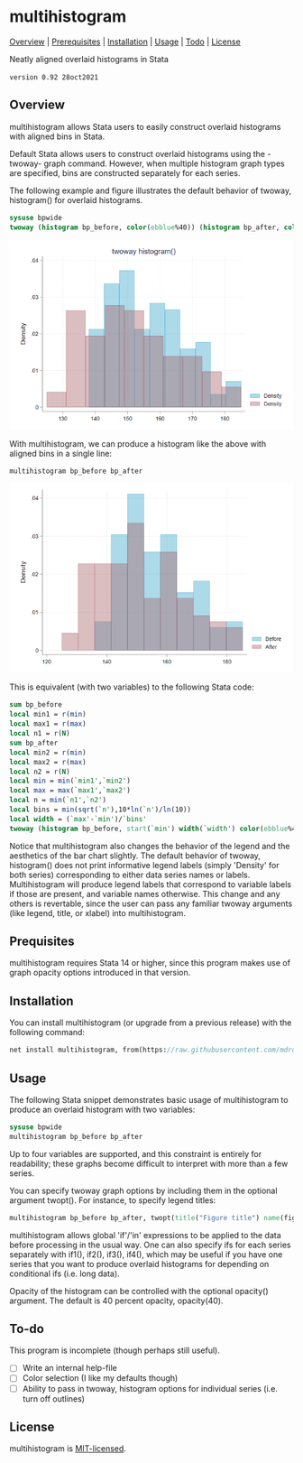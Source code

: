 
multihistogram
=================================

[Overview](#overview)
| [Prerequisites](#prerequisites)
| [Installation](#installation)
| [Usage](#usage)
| [Todo](#todo)
| [License](#license)

Neatly aligned overlaid histograms in Stata

`version 0.92 28oct2021`


Overview
---------------------------------

multihistogram allows Stata users to easily construct overlaid histograms with aligned bins in Stata.

Default Stata allows users to construct overlaid histograms using the -twoway- graph command. However, when multiple histogram graph types are specified, bins are constructed separately for each series.

The following example and figure illustrates the default behavior of twoway, histogram() for overlaid histograms.
```stata
sysuse bpwide
twoway (histogram bp_before, color(ebblue%40)) (histogram bp_after, color(maroon%40))
```
![Figure 1: twoway histogram](figs/fig1.png)

With multihistogram, we can produce a histogram like the above with aligned bins in a single line:
```stata
multihistogram bp_before bp_after
```
![Figure 2: multihistogram](figs/fig2.png)

This is equivalent (with two variables) to the following Stata code:
```stata
sum bp_before
local min1 = r(min)
local max1 = r(max)
local n1 = r(N)
sum bp_after
local min2 = r(min)
local max2 = r(max)
local n2 = r(N)
local min = min(`min1',`min2')
local max = max(`max1',`max2')
local n = min(`n1',`n2')
local bins = min(sqrt(`n'),10*ln(`n')/ln(10))
local width = (`max'-`min')/`bins'
twoway (histogram bp_before, start(`min') width(`width') color(ebblue%40)) (histogram bp_after, start(`min') width(`width') color(maroon%40)), legend(order(1 "Before" 2 "After"))
```

Notice that multihistogram also changes the behavior of the legend and the aesthetics of the bar chart slightly. The default behavior of twoway, histogram() does not print informative legend labels (simply 'Density' for both series) corresponding to either data series names or labels. Multihistogram will produce legend labels that correspond to variable labels if those are present, and variable names otherwise. This change and any others is revertable, since the user can pass any familiar twoway arguments (like legend, title, or xlabel) into multihistogram.


Prequisites
---------------------------------

multihistogram requires Stata 14 or higher, since this program makes use of graph opacity options introduced in that version.


Installation
---------------------------------

You can install multihistogram (or upgrade from a previous release) with the following command:
```stata
net install multihistogram, from(https://raw.githubusercontent.com/mdroste/stata-multihistogram/main/) replace
```


Usage
---------------------------------

The following Stata snippet demonstrates basic usage of multihistogram to produce an overlaid histogram with two variables:
```stata
sysuse bpwide
multihistogram bp_before bp_after
```

Up to four variables are supported, and this constraint is entirely for readability; these graphs become difficult to interpret with more than a few series.

You can specify twoway graph options by including them in the optional argument twopt(). For instance, to specify legend titles:
```stata
multihistogram bp_before bp_after, twopt(title("Figure title") name(fig_xx, replace) ylabel("x axis label") legend(order(1 "Legend label 1" 2 "Legend label 2")))
```

multihistogram allows global 'if'/'in' expressions to be applied to the data before processing in the usual way. One can also specify ifs for each series separately with if1(), if2(), if3(), if4(), which may be useful if you have one series that you want to produce overlaid histograms for depending on conditional ifs (i.e. long data).

Opacity of the histogram can be controlled with the optional opacity() argument. The default is 40 percent opacity, opacity(40).

To-do
---------------------------------

This program is incomplete (though perhaps still useful).

- [ ] Write an internal help-file
- [ ] Color selection (I like my defaults though)
- [ ] Ability to pass in twoway, histogram options for individual series (i.e. turn off outlines)

License
---------------------------------

multihistogram is [MIT-licensed](https://github.com/mdroste/stata-multihistogram/blob/main/LICENSE).

